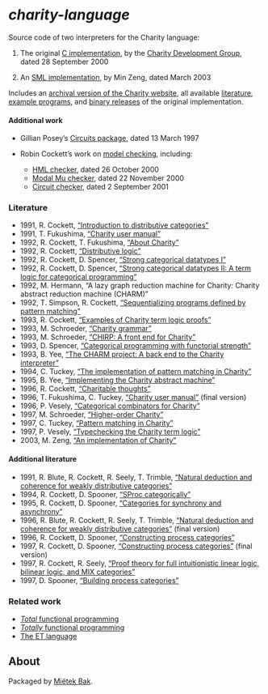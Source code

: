 _charity-language_
==================

Source code of two interpreters for the Charity language:

1. The original [C implementation](src/v1), by the [Charity Development Group](http://pll.cpsc.ucalgary.ca/charity1/www/home.html), dated 28 September 2000

2. An [SML implementation](src/v2), by Min Zeng, dated March 2003

Includes an [archival version of the Charity website](doc/README.md), all available [literature](doc/pdf), [example programs](doc/ch), and [binary releases](bin) of the original implementation.


#### Additional work

* Gillian Posey’s [Circuits package](more/circuits), dated 13 March 1997

* Robin Cockett’s work on [model checking](doc/model-checking.md), including:
    - [HML checker](more/hml), dated 26 October 2000
    - [Modal Mu checker](more/mm), dated 22 November 2000
    - [Circuit checker](more/wires), dated 2 September 2001


### Literature

* 1991, R. Cockett, [“Introduction to distributive categories”](doc/pdf/cockett-1991.pdf)
* 1991, T. Fukushima, [“Charity user manual”](doc/pdf/fukushima-1991.pdf)
* 1992, R. Cockett, T. Fukushima, [“About Charity”](doc/pdf/cockett-1992a.pdf)
* 1992, R. Cockett, [“Distributive logic”](doc/pdf/cockett-1992b.pdf)
* 1992, R. Cockett, D. Spencer, [“Strong categorical datatypes I”](doc/pdf/cockett-1992c.pdf)
* 1992, R. Cockett, D. Spencer, [“Strong categorical datatypes II: A term logic for categorical programming”](doc/pdf/cockett-1992d.pdf)
* 1992, M. Hermann, “A lazy graph reduction machine for Charity: Charity abstract reduction machine (CHARM)”
* 1992, T. Simpson, R. Cockett, [“Sequentializing programs defined by pattern matching”](doc/pdf/simpson-1992.pdf)
* 1993, R. Cockett, [“Examples of Charity term logic proofs”](doc/pdf/cockett-1993.pdf)
* 1993, M. Schroeder, [“Charity grammar”](doc/pdf/schroeder-1993a.pdf)
* 1993, M. Schroeder, [“CHIRP: A front end for Charity”](doc/pdf/schroeder-1993b.pdf)
* 1993, D. Spencer, [“Categorical programming with functorial strength”](doc/pdf/spencer-1993.pdf)
* 1993, B. Yee, [“The CHARM project: A back end to the Charity interpreter”](doc/pdf/yee-1993.pdf)
* 1994, C. Tuckey, [“The implementation of pattern matching in Charity”](doc/pdf/tuckey-1994.pdf)
* 1995, B. Yee, [“Implementing the Charity abstract machine”](doc/pdf/yee-1995.pdf)
* 1996, R. Cockett, [“Charitable thoughts”](doc/pdf/cockett-1996.pdf)
* 1996, T. Fukushima, C. Tuckey, [“Charity user manual”](doc/pdf/fukushima-1996.pdf) (final version)
* 1996, P. Vesely, [“Categorical combinators for Charity”](doc/pdf/vesely-1996.pdf)
* 1997, M. Schroeder, [“Higher-order Charity”](doc/pdf/schroeder-1997.pdf)
* 1997, C. Tuckey, [“Pattern matching in Charity”](doc/pdf/tuckey-1997.pdf)
* 1997, P. Vesely, [“Typechecking the Charity term logic”](doc/pdf/vesely-1997.pdf)
* 2003, M. Zeng, [“An implementation of Charity”](doc/pdf/zeng-2003.pdf)


#### Additional literature

* 1991, R. Blute, R. Cockett, R. Seely, T. Trimble, [“Natural deduction and coherence for weakly distributive categories”](doc/pdf/more/blute-1991.pdf)
* 1994, R. Cockett, D. Spooner, [“SProc categorically”](doc/pdf/more/cockett-1994.pdf)
* 1995, R. Cockett, D. Spooner, [“Categories for synchrony and asynchrony”](doc/pdf/more/cockett-1995.pdf)
* 1996, R. Blute, R. Cockett, R. Seely, T. Trimble, [“Natural deduction and coherence for weakly distributive categories”](doc/pdf/more/blute-1996.pdf) (final version)
* 1996, R. Cockett, D. Spooner, [“Constructing process categories”](doc/pdf/more/cockett-1996.pdf)
* 1997, R. Cockett, D. Spooner, [“Constructing process categories”](doc/pdf/more/cockett-1997a.pdf) (final version)
* 1997, R. Cockett, R. Seely, [“Proof theory for full intuitionistic linear logic, bilinear logic, and MIX categories”](doc/pdf/more/cockett-1997b.pdf)
* 1997, D. Spooner, [“Building process categories”](doc/pdf/more/spooner-1997.pdf)


### Related work

* [_Total_ functional programming](https://github.com/mietek/total-functional-programming)
* [_Totally_ functional programming](https://github.com/mietek/totally-functional-programming)
* [The ET language](https://github.com/mietek/et-language)


About
-----

Packaged by [Miëtek Bak](https://mietek.io/).
